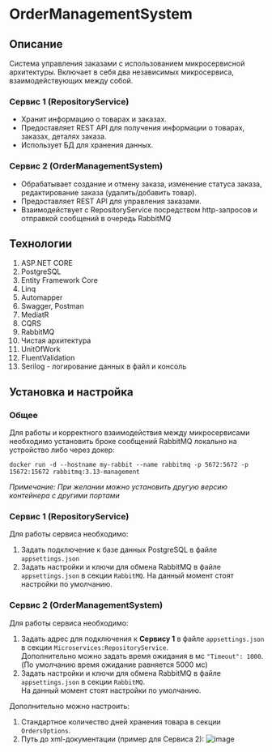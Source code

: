 # OrderManagementSystem
## Описание
Система управления заказами с использованием микросервисной архитектуры.
Включает в себя два независимых микросервиса, взаимодействующих между собой.

### Сервис 1 (RepositoryService)
- Хранит информацию о товарах  и заказах.
- Предоставляет REST API для получения информации о товарах, заказах, деталях заказа.
- Использует БД для хранения данных.

### Сервис 2 (OrderManagementSystem)
- Обрабатывает создание и отмену заказа, изменение статуса заказа, редактирование заказа (удалить/добавить товар).
- Предоставляет REST API для управления заказами.
- Взаимодействует с RepositoryService посредством http-запросов и отправкой сообщений в очередь RabbitMQ

## Технологии
1. ASP.NET CORE
2. PostgreSQL
3. Entity Framework Core
4. Linq
5. Automapper
6. Swagger, Postman
7. MediatR
8. CQRS
9. RabbitMQ
10. Чистая архитектура
11. UnitOfWork
12. FluentValidation
13. Serilog - логирование данных в файл и консоль

## Установка и настройка
### Общее
Для работы и корректного взаимодействия между микросервисами необходимо установить броке сообщений RabbitMQ локально на устройство либо через докер:
```
docker run -d --hostname my-rabbit --name rabbitmq -p 5672:5672 -p 15672:15672 rabbitmq:3.13-management
```
*Примечание: При желании можно установить другую версию контейнера с другими портами*

### Сервис 1 (RepositoryService)
Для работы сервиса необходимо:
1. Задать подключение к базе данных PostgreSQL в файле `appsettings.json`
2. Задать настройки и ключи для обмена RabbitMQ в файле `appsettings.json` в секции `RabbitMQ`.
На данный момент стоят настройки по умолчанию.

### Сервис 2 (OrderManagementSystem)
Для работы сервиса необходимо:
1. Задать адрес для подключения к **Сервису 1** в файле `appsettings.json` в секции `Microservices:RepositoryService`.<br/> Дополнительно можно задать время ожидания в мс `"Timeout": 1000`. (По умолчанию время ожидание равняется 5000 мс)
2. Задать настройки и ключи для обмена RabbitMQ в файле `appsettings.json` в секции `RabbitMQ`.<br/> На данный момент стоят настройки по умолчанию.

Дополнительно можно настроить:
1. Стандартное количество дней хранения товара в секции `OrdersOptions`.
2. Путь до xml-документации (пример для Сервиса 2):
![image](https://github.com/user-attachments/assets/ab91f2c0-aa89-475c-a7ac-354ed11e8131)

